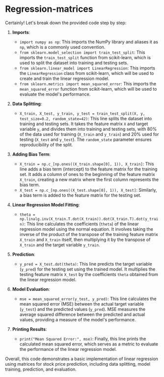 # Regression-matrices
Certainly! Let's break down the provided code step by step:

1. **Imports**:
   - `import numpy as np`: This imports the NumPy library and aliases it as `np`, which is a commonly used convention.
   - `from sklearn.model_selection import train_test_split`: This imports the `train_test_split` function from scikit-learn, which is used to split the dataset into training and testing sets.
   - `from sklearn.linear_model import LinearRegression`: This imports the `LinearRegression` class from scikit-learn, which will be used to create and train the linear regression model.
   - `from sklearn.metrics import mean_squared_error`: This imports the `mean_squared_error` function from scikit-learn, which will be used to evaluate the model's performance.

2. **Data Splitting**:
   - `X_train, X_test, y_train, y_test = train_test_split(X, y, test_size=0.2, random_state=42)`: This line splits the dataset into training and testing sets. It takes the feature matrix `X` and target variable `y`, and divides them into training and testing sets, with 80% of the data used for training (`X_train` and `y_train`) and 20% used for testing (`X_test` and `y_test`). The `random_state` parameter ensures reproducibility of the split.

3. **Adding Bias Term**:
   - `X_train = np.c_[np.ones((X_train.shape[0], 1)), X_train]`: This line adds a bias term (intercept) to the feature matrix for the training set. It adds a column of ones to the beginning of the feature matrix `X_train`, creating a new matrix where the first column represents the bias term.
   - `X_test = np.c_[np.ones((X_test.shape[0], 1)), X_test]`: Similarly, a bias term is added to the feature matrix for the testing set.

4. **Linear Regression Model Fitting**:
   - `theta = np.linalg.inv(X_train.T.dot(X_train)).dot(X_train.T).dot(y_train)`: This line calculates the coefficients (`theta`) of the linear regression model using the normal equation. It involves taking the inverse of the product of the transpose of the training feature matrix `X_train` and `X_train` itself, then multiplying it by the transpose of `X_train` and the target variable `y_train`.

5. **Prediction**:
   - `y_pred = X_test.dot(theta)`: This line predicts the target variable (`y_pred`) for the testing set using the trained model. It multiplies the testing feature matrix `X_test` by the coefficients `theta` obtained from the linear regression model.

6. **Model Evaluation**:
   - `mse = mean_squared_error(y_test, y_pred)`: This line calculates the mean squared error (MSE) between the actual target variable (`y_test`) and the predicted values (`y_pred`). MSE measures the average squared difference between the predicted and actual values, providing a measure of the model's performance.

7. **Printing Results**:
   - `print("Mean Squared Error:", mse)`: Finally, this line prints the calculated mean squared error, which serves as a metric to evaluate the performance of the linear regression model.

Overall, this code demonstrates a basic implementation of linear regression using matrices for stock price prediction, including data splitting, model training, prediction, and evaluation.
